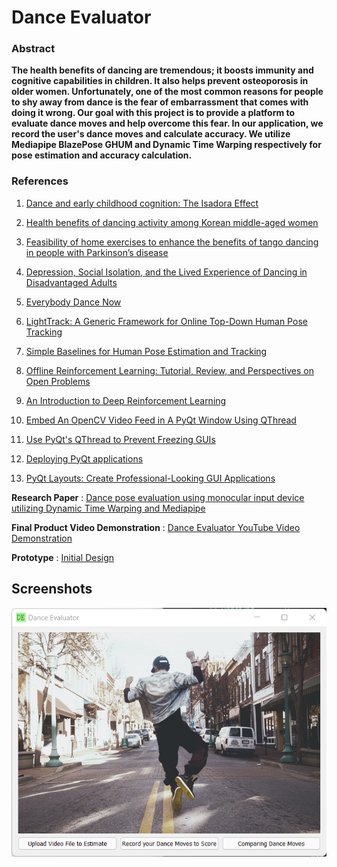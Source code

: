 # Dance Evaluator

### Abstract

**The health benefits of dancing are tremendous; it boosts immunity and cognitive capabilities in children. It also helps prevent osteoporosis in older women. Unfortunately, one of the most common reasons for people to shy away from dance is the fear of embarrassment that comes with doing it wrong. Our goal with this project is to provide a platform to evaluate dance moves and help overcome this fear. In our application, we record the user's dance moves and calculate accuracy. We utilize Mediapipe BlazePose GHUM and Dynamic Time Warping respectively for pose estimation and accuracy calculation.**

### References
1. [Dance and early childhood cognition: The Isadora Effect](https://www.tandfonline.com/doi/abs/10.1080/10632913.2016.1245166)
2. [Health benefits of dancing activity among Korean middle-aged women](https://www.tandfonline.com/doi/full/10.3402/qhw.v11.31215)
3. [Feasibility of home exercises to enhance the benefits of tango dancing in people with Parkinson’s disease](https://www.sciencedirect.com/science/article/abs/pii/S0965229918302401)
4. [Depression, Social Isolation, and the Lived Experience of Dancing in Disadvantaged Adults](https://www.sciencedirect.com/science/article/abs/pii/S0883941715002472)
5. [Everybody Dance Now](https://arxiv.org/abs/1808.07371)
6. [LightTrack: A Generic Framework for Online Top-Down Human Pose Tracking](https://openaccess.thecvf.com/content_ECCV_2018/html/Bin_Xiao_Simple_Baselines_for_ECCV_2018_paper.html)
7. [Simple Baselines for Human Pose Estimation and Tracking](https://openaccess.thecvf.com/content_ECCV_2018/html/Bin_Xiao_Simple_Baselines_for_ECCV_2018_paper.html)
8. [Offline Reinforcement Learning: Tutorial, Review, and Perspectives on Open Problems](https://arxiv.org/abs/2005.01643)
9. [An Introduction to Deep Reinforcement Learning](https://arxiv.org/abs/1811.12560)

10. [Embed An OpenCV Video Feed in A PyQt Window Using QThread](https://youtu.be/dTDgbx-XelY)

11. [Use PyQt's QThread to Prevent Freezing GUIs](https://realpython.com/python-pyqt-qthread/)
12. [Deploying PyQt applications](https://wiki.python.org/moin/PyQt/Deploying_PyQt_Applications)
13. [PyQt Layouts: Create Professional-Looking GUI Applications](https://realpython.com/python-pyqt-layout/)

**Research Paper** : [Dance pose evaluation using monocular input device utilizing Dynamic Time Warping and Mediapipe](https://docs.google.com/document/d/11QUKHrE8lfJrquCRYUuD5z4MYQ7jwniZ/edit?usp=sharing&ouid=109898272318264998018&rtpof=true&sd=true)

**Final Product Video Demonstration** : [Dance Evaluator YouTube Video Demonstration](https://youtu.be/4R-KjPlZjqs)

**Prototype** : [Initial Design](https://www.figma.com/proto/HegXr33zJvBt2zqdJmXvZD/Final-Year-Project?node-id=1%3A3&scaling=scale-down&page-id=0%3A1&starting-point-node-id=1%3A3) 

## Screenshots
![Home Screen](Screenshots/Home_Screen.png)
